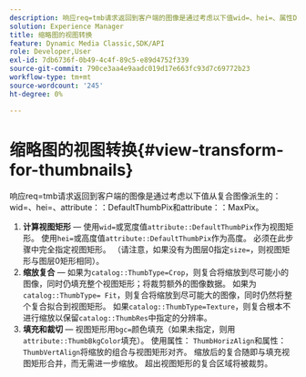 ```yaml
---
description: 响应req=tmb请求返回到客户端的图像是通过考虑以下值wid=、hei=、属性DefaultThumbPix和属性MaxPix从复合图像派生的。
solution: Experience Manager
title: 缩略图的视图转换
feature: Dynamic Media Classic,SDK/API
role: Developer,User
exl-id: 7db6736f-0b49-4c4f-89c5-e89d4752f339
source-git-commit: 790ce3aa4e9aadc019d17e663fc93d7c69772b23
workflow-type: tm+mt
source-wordcount: '245'
ht-degree: 0%

---
```


# 缩略图的视图转换{#view-transform-for-thumbnails}

响应req=tmb请求返回到客户端的图像是通过考虑以下值从复合图像派生的：wid=、hei=、attribute：：DefaultThumbPix和attribute：：MaxPix。

1. **计算视图矩形** — 使用`wid=`或宽度值`attribute::DefaultThumbPix`作为视图矩形。 使用`hei=`或高度值`attribute::DefaultThumbPix`作为高度。 必须在此步骤中完全指定视图矩形。 （请注意，如果没有为图层0指定`size=`，则视图矩形与图层0矩形相同）。
1. **缩放复合** — 如果为`catalog::ThumbType=Crop`，则复合将缩放到尽可能小的图像，同时仍填充整个视图矩形；将裁剪额外的图像数据。 如果为`catalog::ThumbType= Fit`，则复合将缩放到尽可能大的图像，同时仍然将整个复合拟合到视图矩形。 如果`catalog::ThumbType=Texture`，则复合根本不进行缩放以保留`catalog::ThumbRes`中指定的分辨率。
1. **填充和裁切** — 视图矩形用`bgc=`颜色填充（如果未指定，则用`attribute::ThumbBkgColor`填充）。 使用属性： `ThumbHorizAlign`和属性： `ThumbVertAlign`将缩放的组合与视图矩形对齐。 缩放后的复合随即与填充视图矩形合并，而无需进一步缩放。 超出视图矩形的复合区域将被裁剪。
